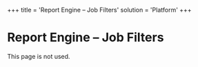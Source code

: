 +++
title = 'Report Engine – Job Filters'
solution = 'Platform'
+++

# Report Engine – Job Filters

This page is not used.
